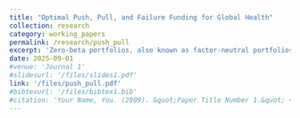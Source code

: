 ```yaml
---
title: "Optimal Push, Pull, and Failure Funding for Global Health"
collection: research
category: working_papers
permalink: /research/push_pull
excerpt: 'Zero-beta portfolios, also known as factor-neutral portfolios, are explicitly constructed to have no exposure to systematic risk within a factor model. Despite their foundational role in asset pricing theory, their empirical applications have been relatively limited. This paper investigates the role and implications of zero-beta portfolios in empirical asset pricing research. First, I develop a unified framework for model testing and comparison based on the maximum Sharpe ratio of zero-beta portfolios, applicable to a broad class of factor models. While all models are formally mispecified, machine learning-based models offer clear advantages as the dimensionality of the factor structure grows. Second, I introduce an optimal zero-beta investment strategy that exploits model mispricing, delivering robust out-of-sample performance and outperforming most established strategies even after accounting for transaction costs.'
date: 2025-09-01
#venue: 'Journal 1'
#slidesurl: '/files/slides1.pdf'
link: '/files/push_pull.pdf'
#bibtexurl: '/files/bibtex1.bib'
#citation: 'Your Name, You. (2009). &quot;Paper Title Number 1.&quot; <i>Journal 1</i>. 1(1).'
---
```



